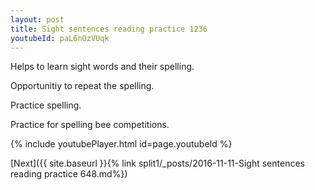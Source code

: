 ```yaml
---
layout: post
title: Sight sentences reading practice 1236
youtubeId: paL6nOzVUqk
---
```

 
 
Helps to learn sight words and their spelling.

Opportunitiy to repeat the spelling. 

Practice spelling. 
 
Practice for spelling bee competitions. 
 
{% include youtubePlayer.html id=page.youtubeId %}
 
 

[Next]({{ site.baseurl }}{% link  split1/_posts/2016-11-11-Sight sentences reading practice 648.md%})
 
